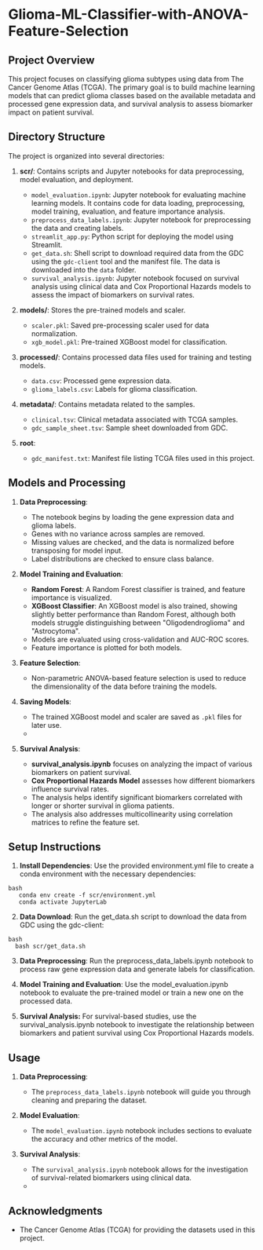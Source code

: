 # Glioma-ML-Classifier-with-ANOVA-Feature-Selection

## Project Overview

This project focuses on classifying glioma subtypes using data from The Cancer Genome Atlas (TCGA). The primary goal is to build machine learning models that can predict glioma classes based on the available metadata and processed gene expression data, and survival analysis to assess biomarker impact on patient survival.

## Directory Structure

The project is organized into several directories:

1. **scr/**: Contains scripts and Jupyter notebooks for data preprocessing, model evaluation, and deployment.
   - `model_evaluation.ipynb`: Jupyter notebook for evaluating machine learning models. It contains code for data loading, preprocessing, model training, evaluation, and feature importance analysis.
   - `preprocess_data_labels.ipynb`: Jupyter notebook for preprocessing the data and creating labels.
   - `streamlit_app.py`: Python script for deploying the model using Streamlit.
   - `get_data.sh`: Shell script to download required data from the GDC using the `gdc-client` tool and the manifest file. The data is downloaded into the `data` folder.
   - `survival_analysis.ipynb`: Jupyter notebook focused on survival analysis using clinical data and Cox Proportional Hazards models to assess the impact of biomarkers on survival rates.
2. **models/**: Stores the pre-trained models and scaler.
   - `scaler.pkl`: Saved pre-processing scaler used for data normalization.
   - `xgb_model.pkl`: Pre-trained XGBoost model for classification.

3. **processed/**: Contains processed data files used for training and testing models.
   - `data.csv`: Processed gene expression data.
   - `glioma_labels.csv`: Labels for glioma classification.

4. **metadata/**: Contains metadata related to the samples.
   - `clinical.tsv`: Clinical metadata associated with TCGA samples.
   - `gdc_sample_sheet.tsv`: Sample sheet downloaded from GDC.

5. **root**:
   - `gdc_manifest.txt`: Manifest file listing TCGA files used in this project.

## Models and Processing

1. **Data Preprocessing**:
   - The notebook begins by loading the gene expression data and glioma labels.
   - Genes with no variance across samples are removed.
   - Missing values are checked, and the data is normalized before transposing for model input.
   - Label distributions are checked to ensure class balance.

2. **Model Training and Evaluation**:
   - **Random Forest**: A Random Forest classifier is trained, and feature importance is visualized.
   - **XGBoost Classifier**: An XGBoost model is also trained, showing slightly better performance than Random Forest, although both models struggle distinguishing between "Oligodendroglioma" and "Astrocytoma".
   - Models are evaluated using cross-validation and AUC-ROC scores.
   - Feature importance is plotted for both models.

3. **Feature Selection**:
   - Non-parametric ANOVA-based feature selection is used to reduce the dimensionality of the data before training the models.

4. **Saving Models**:
   - The trained XGBoost model and scaler are saved as `.pkl` files for later use.
   - 
5. **Survival Analysis**:
   - **survival_analysis.ipynb** focuses on analyzing the impact of various biomarkers on patient survival.
   - **Cox Proportional Hazards Model** assesses how different biomarkers influence survival rates.
   - The analysis helps identify significant biomarkers correlated with longer or shorter survival in glioma patients.
   - The analysis also addresses multicollinearity using correlation matrices to refine the feature set.

## Setup Instructions

1. **Install Dependencies**: Use the provided environment.yml file to create a conda environment with the necessary dependencies:
```   
bash
   conda env create -f scr/environment.yml
   conda activate JupyterLab
```

2. **Data Download**: Run the get_data.sh script to download the data from GDC using the gdc-client:
 ```  
bash
   bash scr/get_data.sh
```

3. **Data Preprocessing**: Run the preprocess_data_labels.ipynb notebook to process raw gene expression data and generate labels for classification.

4. **Model Training and Evaluation**: Use the model_evaluation.ipynb notebook to evaluate the pre-trained model or train a new one on the processed data.

5. **Survival Analysis:** For survival-based studies, use the survival_analysis.ipynb notebook to investigate the relationship between biomarkers and patient survival using Cox Proportional Hazards models.
   
## Usage

1. **Data Preprocessing**:
   - The `preprocess_data_labels.ipynb` notebook will guide you through cleaning and preparing the dataset.

2. **Model Evaluation**:
   - The `model_evaluation.ipynb` notebook includes sections to evaluate the accuracy and other metrics of the model.

3. **Survival Analysis**:
   - The `survival_analysis.ipynb` notebook allows for the investigation of survival-related biomarkers using clinical data.
   - 
## Acknowledgments

- The Cancer Genome Atlas (TCGA) for providing the datasets used in this project.
